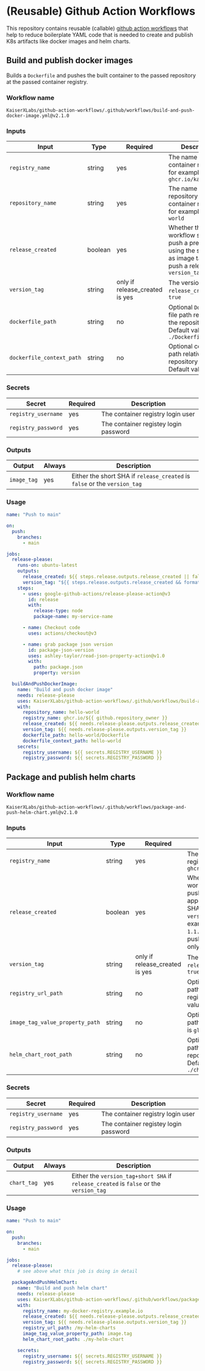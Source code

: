 # (Reusable) Github Action Workflows

This repository contains reusable (callable) [github action workflows](https://github.com/features/actions) that help to reduce boilerplate YAML code that is needed to create and publish K8s artifacts like docker images and helm charts.

## Build and publish docker images

Builds a `Dockerfile` and pushes the built container to the passed repository at the passed container registry.

### Workflow name

<!-- x-release-please-start-version -->

`KaiserXLabs/github-action-workflows/.github/workflows/build-and-push-docker-image.yml@v2.1.0`

<!-- x-release-please-end -->

### Inputs

| Input                     | Type    | Required                       | Description                                                                                                            |
| ------------------------- | ------- | ------------------------------ | ---------------------------------------------------------------------------------------------------------------------- |
| `registry_name`           | string  | yes                            | The name of the container registry, for example `ghcr.io/kaiserxlabs`                                                  |
| `repository_name`         | string  | yes                            | The name of the repository at the container registry, for example `hello-world`                                        |
| `release_created`         | boolean | yes                            | Whether this workflow should push a pre-release using the short SHA as image tag or push a release using `version_tag` |
| `version_tag`             | string  | only if release_created is yes | The version tag if `release_created` is `true`                                                                         |
| `dockerfile_path`         | string  | no                             | Optional `Dockerfile` file path relative to the repository root. Default value is `./Dockerfile`                       |
| `dockerfile_context_path` | string  | no                             | Optional context path relative to the repository root. Default value is `.`                                            |

### Secrets

| Secret              | Required | Description                           |
| ------------------- | -------- | ------------------------------------- |
| `registry_username` | yes      | The container registry login user     |
| `registry_password` | yes      | The container registey login password |

### Outputs

| Output      | Always | Description                                                               |
| ----------- | ------ | ------------------------------------------------------------------------- |
| `image_tag` | yes    | Either the short SHA if `release_created` is `false` or the `version_tag` |

### Usage

```yaml
name: "Push to main"

on:
  push:
    branches:
      - main

jobs:
  release-please:
    runs-on: ubuntu-latest
    outputs:
      release_created: ${{ steps.release.outputs.release_created || false }}
      version_tag: "${{ steps.release.outputs.release_created && format('{0}.{1}.{2}',steps.release.outputs.major,steps.release.outputs.minor,steps.release.outputs.patch) || steps.package-json-version.outputs.value }}"
    steps:
      - uses: google-github-actions/release-please-action@v3
        id: release
        with:
          release-type: node
          package-name: my-service-name

      - name: Checkout code
        uses: actions/checkout@v3

      - name: grab package json version
        id: package-json-version
        uses: ashley-taylor/read-json-property-action@v1.0
        with:
          path: package.json
          property: version

  buildAndPushDockerImage:
    name: "Build and push docker image"
    needs: release-please
    uses: KaiserXLabs/github-action-workflows/.github/workflows/build-and-push-docker-image.yml@v2.1.0 # x-release-please-version
    with:
      repository_name: hello-world
      registry_name: ghcr.io/${{ github.repository_owner }}
      release_created: ${{ needs.release-please.outputs.release_created == 'true' }}
      version_tag: ${{ needs.release-please.outputs.version_tag }}
      dockerfile_path: hello-world/Dockerfile
      dockerfile_context_path: hello-world
    secrets:
      registry_username: ${{ secrets.REGISTRY_USERNAME }}
      registry_password: ${{ secrets.REGISTRY_PASSWORD }}
```

## Package and publish helm charts

### Workflow name

<!-- x-release-please-start-version -->

`KaiserXLabs/github-action-workflows/.github/workflows/package-and-push-helm-chart.yml@v2.1.0`

<!-- x-release-please-end -->

### Inputs

| Input                           | Type    | Required                       | Description                                                                                                                                                               |
| ------------------------------- | ------- | ------------------------------ | ------------------------------------------------------------------------------------------------------------------------------------------------------------------------- |
| `registry_name`                 | string  | yes                            | The name of the oci registry, for example `ghcr.io/kaiserxlabs`                                                                                                           |
| `release_created`               | boolean | yes                            | Whether this workflow should push a pre-release appending the short SHA to the `version_tag` (for example `1.1.3+9a34175`) or push a release using only the `version_tag` |
| `version_tag`                   | string  | only if release_created is yes | The version tag if `release_created` is `true`                                                                                                                            |
| `registry_url_path`             | string  | no                             | Optional repository path at the oci registry. Default value is `/helm`                                                                                                    |
| `image_tag_value_property_path` | string  | no                             | Optional image tag path. Default value is `global.image.tag`                                                                                                              |
| `helm_chart_root_path`          | string  | no                             | Optional helm chart path relative to the repository root. Default value is `./charts`                                                                                     |

### Secrets

| Secret              | Required | Description                           |
| ------------------- | -------- | ------------------------------------- |
| `registry_username` | yes      | The container registry login user     |
| `registry_password` | yes      | The container registey login password |

### Outputs

| Output      | Always | Description                                                                             |
| ----------- | ------ | --------------------------------------------------------------------------------------- |
| `chart_tag` | yes    | Either the `version_tag+short SHA` if `release_created` is `false` or the `version_tag` |

### Usage

```yaml
name: "Push to main"

on:
  push:
    branches:
      - main

jobs:
  release-please:
    # see above what this job is doing in detail

  packageAndPushHelmChart:
    name: "Build and push helm chart"
    needs: release-please
    uses: KaiserXLabs/github-action-workflows/.github/workflows/package-and-push-helm-chart.yml@v2.1.0 # x-release-please-version
    with:
      registry_name: my-docker-registry.example.io
      release_created: ${{ needs.release-please.outputs.release_created == 'true' }}
      version_tag: ${{ needs.release-please.outputs.version_tag }}
      registry_url_path: /my-helm-charts
      image_tag_value_property_path: image.tag
      helm_chart_root_path: ./my-helm-chart

    secrets:
      registry_username: ${{ secrets.REGISTRY_USERNAME }}
      registry_password: ${{ secrets.REGISTRY_PASSWORD }}
```

